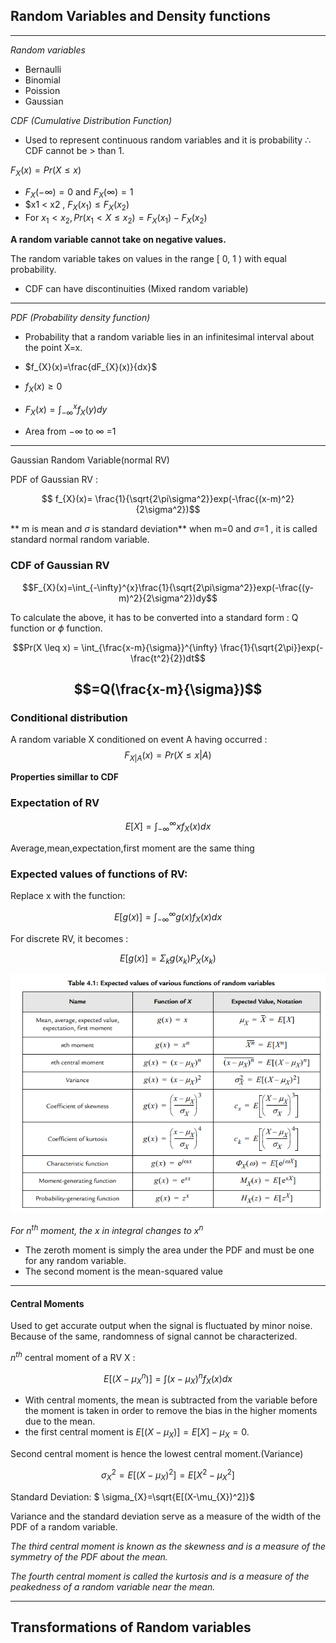 ## Random Variables and Density functions 
---

*Random variables*
- Bernaulli
- Binomial
- Poission
- Gaussian

*CDF (Cumulative Distribution Function)*

* Used to represent continuous random variables and it is probability $\therefore$ CDF cannot be > than 1.

 $F_{X}(x)=Pr(X \leq x)$ 

* $F_{X}({- \infty})= 0$ and $F_{X}({\infty})=1$
*  $x1 < x2 , $F_{X}(x_{1}) \leq F_{X}(x_{2})$
* For $x_{1}<x_{2}, Pr(x_{1}<X \leq x_{2})= F_{X}     (x_{1})- F_{X}(x_{2})$

 **A random variable cannot take on negative values.**

The random variable takes on values in the range [ 0, 1 ) with equal probability.

* CDF can have discontinuities (Mixed random variable)

---

*PDF (Probability density function)*

* Probability that a random variable lies in an infinitesimal interval about the point X=x.

* $f_{X}(x)=\frac{dF_{X}(x)}{dx}$

* $f_{X}(x) \geq 0$
* $F_{X}(x)=\int_{-\infty}^{x} f_{X}(y)dy$
* Area from $-\infty$ to $\infty$ =1

---
Gaussian Random Variable(normal RV)

PDF of Gaussian RV :

 $$ f_{X}(x)= \frac{1}{\sqrt{2\pi\sigma^2}}exp(-\frac{(x-m)^2}{2\sigma^2})$$

** m is mean and $\sigma$ is standard deviation**
when m=0 and $\sigma$=1 , it is called standard normal random variable.

### CDF of Gaussian RV

  $$F_{X}(x)=\int_{-\infty}^{x}\frac{1}{\sqrt{2\pi\sigma^2}}exp(-\frac{(y-m)^2}{2\sigma^2})dy$$

To calculate the above, it has to be converted into a standard form : Q function or  $\phi$ function. 

$$Pr(X \leq x) = \int_{\frac{x-m}{\sigma}}^{\infty} \frac{1}{\sqrt{2\pi}}exp(-\frac{t^2}{2})dt$$

$$=Q(\frac{x-m}{\sigma})$$
---
### Conditional distribution

A random variable X conditioned on event A having occurred :
$$F_{X|A}(x)=Pr(X \leq x |A)$$

**Properties simillar to CDF**

### Expectation of RV

$$E[X]=\int_{-\infty}^{\infty}x f_{X}(x)dx$$

Average,mean,expectation,first moment are the same thing

### Expected values of functions of RV:
Replace x with the function:

$$E[g(x)]=\int_{-\infty}^{\infty}g(x) f_{X}(x)dx$$

For discrete RV, it becomes :

$$E[g(x)]=\Sigma_{k} g(x_{k})P_{X}(x_{k})$$

![](table.PNG)

*For $n^{th}$ moment, the x in integral changes to $x^n$*

- The zeroth moment is simply the area under the PDF and must be one for any random variable. 
-  The second moment is the mean-squared value

---
#### Central Moments
Used to get accurate output when the signal is fluctuated by minor noise. Because of the same, randomness of signal cannot be characterized.

$n^{th}$ central moment of a RV X :

$$E[(X-\mu_{X}^{n})]=\int (x-\mu_{X})^n f_{X}(x)dx $$

- With central moments, the mean is subtracted from the variable before the moment is taken in order to remove the bias in the higher moments due to the mean.
-  the first central moment is $E[(X-\mu_{X})]=E[X]-\mu_{X}=0$. 

Second central moment is hence the lowest central moment.(Variance)


$$\sigma_{X}^{2}=E[(X-\mu_{X})^2]=E[X^{2}-\mu_{X}^{2}]$$


Standard Deviation:
$ \sigma_{X}=\sqrt{E[(X-\mu_{X})^2]}$

Variance and the standard deviation serve as a measure of the width of the PDF of a random variable.

*The third central moment is known as the skewness and is a measure of the symmetry of the PDF about the mean.* 

*The fourth central moment is called the kurtosis and is a measure of the peakedness of a random variable near
the mean.*

---

## Transformations of Random variables
